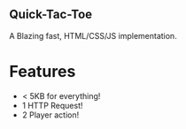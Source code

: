 ## Quick-Tac-Toe
A Blazing fast, HTML/CSS/JS implementation.

# Features
  - < 5KB for everything!
  - 1 HTTP Request!
  - 2 Player action!